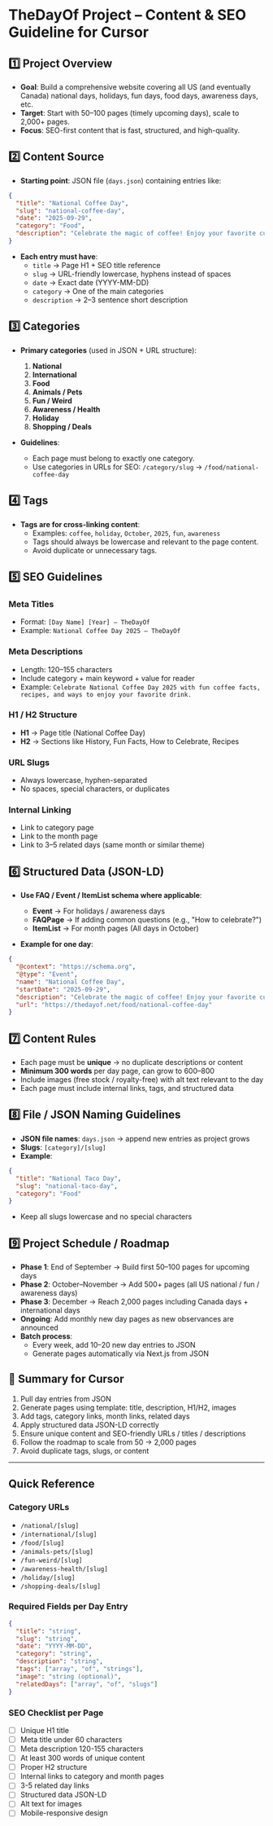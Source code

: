 # TheDayOf Project – Content & SEO Guideline for Cursor

## 1️⃣ Project Overview
- **Goal**: Build a comprehensive website covering all US (and eventually Canada) national days, holidays, fun days, food days, awareness days, etc.
- **Target**: Start with 50–100 pages (timely upcoming days), scale to 2,000+ pages.
- **Focus**: SEO-first content that is fast, structured, and high-quality.

## 2️⃣ Content Source
- **Starting point**: JSON file (`days.json`) containing entries like:

```json
{
  "title": "National Coffee Day",
  "slug": "national-coffee-day",
  "date": "2025-09-29",
  "category": "Food",
  "description": "Celebrate the magic of coffee! Enjoy your favorite cup and discover coffee facts and traditions."
}
```

- **Each entry must have**:
  - `title` → Page H1 + SEO title reference
  - `slug` → URL-friendly lowercase, hyphens instead of spaces
  - `date` → Exact date (YYYY-MM-DD)
  - `category` → One of the main categories
  - `description` → 2–3 sentence short description

## 3️⃣ Categories
- **Primary categories** (used in JSON + URL structure):
  1. **National**
  2. **International**
  3. **Food**
  4. **Animals / Pets**
  5. **Fun / Weird**
  6. **Awareness / Health**
  7. **Holiday**
  8. **Shopping / Deals**

- **Guidelines**:
  - Each page must belong to exactly one category.
  - Use categories in URLs for SEO: `/category/slug` → `/food/national-coffee-day`

## 4️⃣ Tags
- **Tags are for cross-linking content**:
  - Examples: `coffee`, `holiday`, `October`, `2025`, `fun`, `awareness`
  - Tags should always be lowercase and relevant to the page content.
  - Avoid duplicate or unnecessary tags.

## 5️⃣ SEO Guidelines

### Meta Titles
- Format: `[Day Name] [Year] – TheDayOf`
- Example: `National Coffee Day 2025 – TheDayOf`

### Meta Descriptions
- Length: 120–155 characters
- Include category + main keyword + value for reader
- Example: `Celebrate National Coffee Day 2025 with fun coffee facts, recipes, and ways to enjoy your favorite drink.`

### H1 / H2 Structure
- **H1** → Page title (National Coffee Day)
- **H2** → Sections like History, Fun Facts, How to Celebrate, Recipes

### URL Slugs
- Always lowercase, hyphen-separated
- No spaces, special characters, or duplicates

### Internal Linking
- Link to category page
- Link to the month page
- Link to 3–5 related days (same month or similar theme)

## 6️⃣ Structured Data (JSON-LD)
- **Use FAQ / Event / ItemList schema where applicable**:
  - **Event** → For holidays / awareness days
  - **FAQPage** → If adding common questions (e.g., "How to celebrate?")
  - **ItemList** → For month pages (All days in October)

- **Example for one day**:

```json
{
  "@context": "https://schema.org",
  "@type": "Event",
  "name": "National Coffee Day",
  "startDate": "2025-09-29",
  "description": "Celebrate the magic of coffee! Enjoy your favorite cup and discover coffee facts and traditions.",
  "url": "https://thedayof.net/food/national-coffee-day"
}
```

## 7️⃣ Content Rules
- Each page must be **unique** → no duplicate descriptions or content
- **Minimum 300 words** per day page, can grow to 600–800
- Include images (free stock / royalty-free) with alt text relevant to the day
- Each page must include internal links, tags, and structured data

## 8️⃣ File / JSON Naming Guidelines
- **JSON file names**: `days.json` → append new entries as project grows
- **Slugs**: `[category]/[slug]`
- **Example**:

```json
{
  "title": "National Taco Day",
  "slug": "national-taco-day",
  "category": "Food"
}
```

- Keep all slugs lowercase and no special characters

## 9️⃣ Project Schedule / Roadmap
- **Phase 1**: End of September → Build first 50–100 pages for upcoming days
- **Phase 2**: October–November → Add 500+ pages (all US national / fun / awareness days)
- **Phase 3**: December → Reach 2,000 pages including Canada days + international days
- **Ongoing**: Add monthly new day pages as new observances are announced
- **Batch process**:
  - Every week, add 10–20 new day entries to JSON
  - Generate pages automatically via Next.js from JSON

## 🔹 Summary for Cursor
1. Pull day entries from JSON
2. Generate pages using template: title, description, H1/H2, images
3. Add tags, category links, month links, related days
4. Apply structured data JSON-LD correctly
5. Ensure unique content and SEO-friendly URLs / titles / descriptions
6. Follow the roadmap to scale from 50 → 2,000 pages
7. Avoid duplicate tags, slugs, or content

---

## Quick Reference

### Category URLs
- `/national/[slug]`
- `/international/[slug]`
- `/food/[slug]`
- `/animals-pets/[slug]`
- `/fun-weird/[slug]`
- `/awareness-health/[slug]`
- `/holiday/[slug]`
- `/shopping-deals/[slug]`

### Required Fields per Day Entry
```json
{
  "title": "string",
  "slug": "string",
  "date": "YYYY-MM-DD",
  "category": "string",
  "description": "string",
  "tags": ["array", "of", "strings"],
  "image": "string (optional)",
  "relatedDays": ["array", "of", "slugs"]
}
```

### SEO Checklist per Page
- [ ] Unique H1 title
- [ ] Meta title under 60 characters
- [ ] Meta description 120-155 characters
- [ ] At least 300 words of unique content
- [ ] Proper H2 structure
- [ ] Internal links to category and month pages
- [ ] 3-5 related day links
- [ ] Structured data JSON-LD
- [ ] Alt text for images
- [ ] Mobile-responsive design
